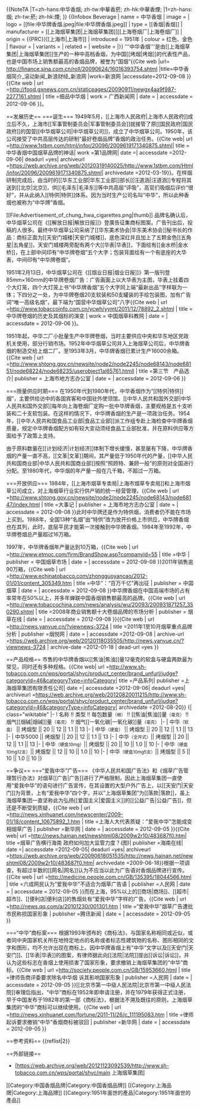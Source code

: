 {{NoteTA
|T=zh-hans:中华香烟; zh-tw:中華香菸; zh-hk:中華香煙;
|1=zh-hans:烟; zh-tw:菸; zh-hk:煙;
}}
{{Infobox Beverage
| name = 中华香烟
| image = 
| logo = [[file:中华牌香烟.jpeg|file:中华牌香烟.jpeg]]
| type = [[香烟|香烟]]
| manufacturer = [[上海烟草集团|上海烟草集团]][[上海卷烟厂|上海卷烟厂]]
| origin = {{PRC}}[[上海市|上海市]]
| introduced = 1951年
| colour = 红色、金色
| flavour = 
| variants = 
| related =
| website = 
|}}
'''中华香烟'''是由[[上海烟草集团|上海烟草集团]]生产的一种中高档香烟，为中国[[烤烟|烤烟]]的代表性产品，也是中国市场上销售额最高的香烟品牌，被誉为“国烟”<ref name="新浪">{{Cite web |url= http://finance.sina.com.cn/roll/20090624/16016393754.shtml  |title=中华香烟简介_滚动新闻_新浪财经_新浪网 |work=新浪网 |accessdate=2012-09-08 }}</ref><ref name="广西新闻网">{{Cite web | url =http://food.gxnews.com.cn/staticpages/20090911/newgx4aa9f987-2277161.shtml  | title =细品中华烟 | work = 广西新闻网 | date = | accessdate = 2012-09-06 }}</ref>。

==发展历史==
===诞生===
1949年5月，[[上海市人民政府|上海市人民政府]]成立后不久，上海市[[军事管制委员会|军事管制委员会]]就接管了原[[国民政府|国民政府]]的国营[[中华烟草公司|中华烟草公司]]，成立了中华烟草公司。1950年，该公司接受了中共高层传达的研制“最好卷烟品牌”香烟的政治任务。<ref>{{Cite web| url =http://www.1stbm.com/html/infor/20096/2009619171340875.shtml| title =中华香烟中国烟草品牌的神话| work =第1品牌网| date =| accessdate =2012-09-06| deadurl =yes| archiveurl =https://web.archive.org/web/20120319140025/http://www.1stbm.com/Html/infor/20096/2009619171340875.shtml| archivedate =2012-03-19}}</ref>。在样烟研制完成后，由当时的[[华东工业部|华东工业部]]部长[[汪道涵|汪道涵]]专程将其送到[[北京|北京]]，供[[毛泽东|毛泽东]]等中共高层“评吸”，高官们吸烟后评价“很好”，并从此纳入[[特供|特供]]体系。因为当时生产公司名叫“中华”，所以此种香烟也被称为“中华牌”香烟。<ref name="新浪"/>

[[File:Advertisement_of_chung_hwa_cigarettes.png|thumb]]
品牌名确认后，中华烟草公司在《[[解放日报|解放日报]]》登廣告征集商标图案。广告刊出后，投稿的人很多。最终中华烟草公司采纳了[[华东美术协会|华东美术协会]]秘书长的作品：商标正面为[[天安门城楼|天安门城楼]]，底色深红并且加上了五颗金色[[五角星|五角星]]，天安门城楼两旁配有两个大[[华表|华表]]，下面绘有[[金水桥|金水桥]]，在上部中间印有“中华牌卷烟”五个大字；包装背面绘有一个有底座的大华表，中间印有“中华牌卷烟”。<ref name="新浪"/>

1951年2月13日，中华烟草公司在《[[烟业日报|烟业日报]]》第一版刊登85mm×160mm的中华牌卷烟广告：广告画面上以大华表为主图，华表上挂着四个大灯笼，四个大灯笼上书“中华牌香烟”五个大字同上端“最新出品”字样联为一体；下四分之一处，为中华牌卷烟20支软装和50支罐装的手绘包装图，加有广告词“唯一高级名烟”，最下端为“国营中华烟草公司”八字<ref>{{Cite web | url =http://www.tobaccoinfo.com.cn/ycwh/yymt/2011/12/78892_2.shtml  | title =中华牌卷烟的历史及其烟标的演变 | work = 中国烟草科教网 | date = | accessdate = 2012-09-06 }}</ref>。

1951年起，中华二厂小批量生产中华牌卷烟，当时主要供应中央和华东地区党政机关使用，部分行销市场。1952年中华烟草公司并入上海烟草公司后，中华牌香烟的制造交给上烟二厂。至1953年3月，中华牌香烟已累计生产16000余箱。<ref name="新浪"/><ref name="地方志">{{Cite web | url =http://www.shtong.gov.cn/newsite/node2/node2245/node68143/node68151/node68224/node68235/userobject1ai65761.htmll  | title =第三节　产品选介| publisher = 上海市地方志办公室 | date = | accessdate = 2012-09-06 }}</ref>

===限量供应时期===
在1950年代到1980年代，中华香烟作为“[[特供|特供]]烟”，主要供给访中的各国宾客和中国驻外使领馆。<ref name="新浪"/>[[中华人民共和国外交部|中华人民共和国外交部]]每年向上海卷烟厂定购一批中华牌香烟，主要规格是五十支听装和二十支软包装。在这样的情况下，中华牌香烟的生产是一项政治任务。1954年，[[中华人民共和国食品工业部|食品工业部]]派工作组专赴上海检查中华牌香烟质量，规定中华牌香烟配方如有较大变动须经食品工业部批准，并在原料供应等方面给予了政策上支持。<ref name="广西新闻网"/>

由于原料数量在[[计划经济|计划经济]]体制下增长缓慢，甚至屡有下降，中华牌香烟的产量一直不高，[[文革|文革]]期间，其产量低于1950年代的产量，[[中华人民共和国商业部|中华人民共和国商业部]]按照“照顾特、兼顾一般”的原则对全国进行分配。<ref name="新浪"/>至1980年代，中华烟的年产量一般在几千箱，不超过一万箱。<ref name="广西新闻网"/>

===开放供应===
1984年，[[上海市烟草专卖局|上海市烟草专卖局]]和上海市烟草公司成立，对上海烟草行业实行供产销的统一经营管理，<ref>{{Cite web | url =http://www.shtong.gov.cn/newsite/node2/node2245/node68143/node68147/index.html | title =大事记 | publisher = 上海市地方志办公室 | date = | accessdate = 2012-09-08 }}</ref>此时中华牌还是作为特供烟，消费者仍不能在市场上买到。1988年，全国13种“名烟”由“特供”改为放开价格上市供应，中华牌香烟也在其列，此时，底层平民才能第一次接触到中华牌香烟。<ref name="新浪"/>1984年至1992年，中华牌卷烟总产量超过16万箱。<ref name="地方志"/>

1997年，中华牌香烟年产量达到10万箱，<ref>{{Cite web | url =http://www.etmoc.com/firm/BrandShow.asp?companyid=55 | title =中华 | publisher = 中国烟草市场 | date = | accessdate = 2012-09-08 }}</ref>2011年销售逾90万箱，<ref>{{Cite web | url =http://www.echinatobacco.com/zhongguoyancao/2012-01/01/content_305349.htm | title =中华”：“百万千亿”再出征 | publisher = 中国烟草 | date = | accessdate = 2012-09-08 }}</ref>中华牌香烟在中国高端市场的占有率常年在50%以上，并多年蝉联中国香烟销售额最高的品牌。<ref>{{Cite web | url =http://www.tobaccochina.com/news/analysis/wu/20093/200931871257_350290.shtml | title =2008年商业销售额十大卷烟品牌的市场分析 | publisher = 烟草在线 | date = | accessdate = 2012-09-08 }}</ref><ref>{{Cite web | url =http://news.yanyue.cn/?viewnews-3724 | title =2011年1至10月烟草重点品牌分析 | publisher =烟悦网 | date = | accessdate =2012-09-08 | archive-url =https://web.archive.org/web/20120118035505/http://news.yanyue.cn/?viewnews-3724 | archive-date =2012-01-18 | dead-url =yes }}</ref>

==产品规格==
市售的中华牌香烟以[[焦油|焦油]]量12毫克的软盒与硬盒两款最为常见，同时还有多种规格。<ref>{{Cite web| url =http://www.sh-tobacco.com.cn/wps/portal/shyc/product_center/brand_unfurl/judge?categoryId=46&categoryType=infoCategory| title =产品系列| publisher =上海烟草集团有限责任公司| date =| accessdate =2012-09-06| deadurl =yes| archiveurl =https://web.archive.org/web/20120820011215/http://www.sh-tobacco.com.cn/wps/portal/shyc/product_center/brand_unfurl/judge?categoryId=46&categoryType=infoCategory| archivedate =2012-08-20}}</ref>
{| class="wikitable"
|-
! 名称 !! 类型 !! 每包数量<small>（根）</small> !! [[焦油|焦油]]量<small>（毫克）</small> !! 烟气[[烟碱|烟碱]]量<small>（毫克）</small> !! 烟气[[一氧化碳|一氧化碳]]量<small>（毫克）</small>
|-
| 中华<small>（软盒）</small> || 烤烟型 || 20 || 12 || 1.1 || 13
|-
| 中华<small>（硬盒）</small> || 烤烟型 || 20 || 12 || 1.1 || 13
|-
| 中华5000 || 烤烟型 || 20 || 12 || 1.1 || 13
|-
| 中华<small>（全开式）</small>|| 烤烟型 || 20 || 12 || 1.1 || 13
|-
| 中华<small>（硬盒10mg）</small>|| 烤烟型 || 20 || 10 || 1.0 || 10
|-
| 中华<small>（硬盒10mg12支）</small>|| 烤烟型 || 12 || 10 || 1.0 || 10
|-
| 中华<small>（硬盒10mg5支）</small>|| 烤烟型 || 5 || 10 || 1.0 || 10
|}

==争议==
===“爱我中华”广告===
《中华人民共和国广告法》和《烟草广告管理暂行办法》对烟草[[广告|广告]]进行了严格限制，因此上海烟草集团一直使用“爱我中华”的语句进行广告宣传，在其设置的大型户外广告上，以[[天安门|天安门]]为背景，上有“爱我中华”四个字，并以“上海烟草集团”为[[落款|落款]]，虽上海烟草集团一直坚称此为弘扬[[爱国主义|爱国主义]]的[[公益广告|公益广告]]，但还是不断受到质疑，<ref>{{Cite web | url =http://news.xinhuanet.com/newscenter/2009-01/18/content_10675892_1.htm | title =上海人大代表质疑："爱我中华"怎能成变相烟草广告 | publisher =新华网 | date = | accessdate = 2012-09-05 }}</ref><ref>{{Cite web| url =http://news.hainan.net/newshtml08/2009w2r10/483687f0.htm| title =烟草广告横行海南 政府如何加大监管力度？(图)| publisher =海南在线| date =| accessdate =2012-09-05| deadurl =yes| archiveurl =https://web.archive.org/web/20090618051535/http://news.hainan.net/newshtml08/2009w2r10/483687f0.htm| archivedate =2009-06-18}}</ref>根据一项调查，有超过半数的[[网名|网名]]认为不应当以此为广告语对香烟品牌进行宣传。<ref>{{Cite web | url =http://medicine.people.com.cn/GB/135395/18044566.html  | title =六成网民认为“爱我中华”不适合为烟草广告语 | publisher =人民网 | date = | accessdate = 2012-09-05 }}</ref>而在上海，95%以上的[[商场|商场]]、[[超市|超市]]、[[便利店|便利店]]的售烟处有“爱我中华”字样的广告。<ref>{{Cite web | url =http://news.qq.com/a/20101230/001301.htm  | title =“爱我中华”烟草广告遭批 市民称损国家形象 | publisher =腾讯新闻 | date = | accessdate = 2012-09-05 }}</ref>

===“中华”商标案===
根据1993年颁布的《商标法》，与国家名称相同或近似，或者同中央国家机关所在地特定地点的名称或者标志性建筑物的名称、图形相同的文字和图形，均不允许出现在商标上。因中华牌香烟上有“中华”文字以及[[天安门|天安门]]、[[华表|华表]]的图案，有律师据此向[[法院|法院]]提出[[诉讼|诉讼]]，并认为这些标志在香烟上使用损害了国家形象，要求撤销上海烟草集团的“中华”商标。<ref>{{Cite web | url =http://society.people.com.cn/GB/15953660.html | title =律师告商评委要求除名中华烟 诉其影响国家形象 | publisher =人民网 | date = | accessdate = 2012-09-05 }}</ref>[[北京市第一中级人民法院|北京市第一中级人民法院]]审理后指出，“中华”商标在1952年即申请注册，并在1979年获得正式注册，早于中国发布于1982年的第一部《商标法》，根据法不溯及既往的原则，上海烟草集团的“中华”商标可以继续使用。<ref>{{Cite web | url =http://news.xinhuanet.com/fortune/2011-11/26/c_111195083.htm | title =律师起诉要求撤销“中华”香烟商标被驳回 | publisher =新华网 | date = | accessdate = 2012-09-05 }}</ref>

==参考资料==
{{reflist|2}}

==外部链接==
* [https://web.archive.org/web/20121123092539/http://www.sh-tobacco.com.cn/wps/portal/shyc/main 上海烟草集团]

[[Category:中国香烟品牌|Category:中国香烟品牌]]
[[Category:上海品牌|Category:上海品牌]]
[[Category:1951年面世的產品|Category:1951年面世的產品]]